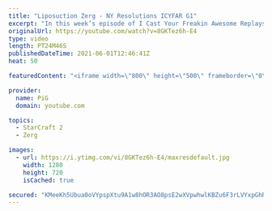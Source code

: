 ```yaml
---
title: "Liposuction Zerg - NY Resolutions ICYFAR G1"
excerpt: "In this week’s episode of I Cast Your Freakin Awesome Replays (ICYFAR) players sent in their replays where they tried to follow through on their new year’s resolutions :P.  CURRENT ICYFAR CHALLENGE: \"Encirclement\" - Show the best games where you try to encircle your opponent with large flanking attacks,"
originalUrl: https://youtube.com/watch?v=8GKTez6h-E4
type: video
length: PT24M46S
publishedDateTime: 2021-06-01T12:46:41Z
heat: 50

featuredContent: "<iframe width=\"800\" height=\"500\" frameborder=\"0\" src=\"https://www.youtube.com/embed/8GKTez6h-E4\" allow=\"accelerometer; autoplay; encrypted-media; gyroscope; picture-in-picture\" allowfullscreen></iframe>"

provider:
  name: PiG
  domain: youtube.com

topics:
  - StarCraft 2
  - Zerg

images:
  - url: https://i.ytimg.com/vi/8GKTez6h-E4/maxresdefault.jpg
    width: 1280
    height: 720
    isCached: true

secured: "KMeeKh5Ubua0oVYpspXtu9A1w8hOR3AO8psE2wXVpwhwlKBZu6F3rLVYxpGhR2Wm1DkacQgJkn4542fk9j2EN1Yh2C/ZitP+l3rShazJ/04O+MXDKyAuUGRhk23V/6E/OTAuq5zGbZAldOy6D6LHKYNFvrz7NgBegSsVWYAHmNdqBCZHraUMh8uKbB55Pp0edOYArIF9JmAx74PBvy6HxS72QZZcss+9OuMKajHAF0S+Twy1/tnfx1X+z8jzhyB/VrEYLtRl5bMpt9OpXRpfP5xnDaokwzmfi0DreuBnJsWMdhMrr704Kxeaf3QqyL2TaXf8g5jxpcqJwZ/RbOlqwFTs/MY7Q791yt9ipvwSyThzhjwncH90yKkImnBDCbvUXdl/NNTbpw7BjCMlpHOKA4Za0xx0+Ru/MmUj7ZRSKIY=;8vRRtf6tPIJFRu/VdTaCnQ=="
---
```



